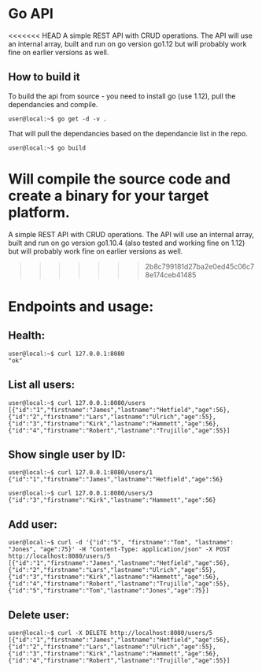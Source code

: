 # Go API 

<<<<<<< HEAD
A simple REST API with CRUD operations. The API will use an internal array, built and run on go version go1.12 but will probably work fine on earlier versions as well.

## How to build it

To build the api from source - you need to install go (use 1.12), pull the dependancies and compile.
```
user@local:~$ go get -d -v .
```
That will pull the dependancies based on the dependancie list in the repo.

```
user@local:~$ go build
```
Will compile the source code and create a binary for your target platform.
=======
A simple REST API with CRUD operations. The API will use an internal array, built and run on go version go1.10.4 (also tested and working fine on 1.12) but will probably work fine on earlier versions as well.
>>>>>>> 2b8c799181d27ba2e0ed45c06c78e174ceb41485


# Endpoints and usage:

## Health:
```
user@local:~$ curl 127.0.0.1:8080
"ok"
```

## List all users:
```
user@local:~$ curl 127.0.0.1:8080/users
[{"id":"1","firstname":"James","lastname":"Hetfield","age":56},{"id":"2","firstname":"Lars","lastname":"Ulrich","age":55},{"id":"3","firstname":"Kirk","lastname":"Hammett","age":56},{"id":"4","firstname":"Robert","lastname":"Trujillo","age":55}]
```

## Show single user by ID:
```
user@local:~$ curl 127.0.0.1:8080/users/1
{"id":"1","firstname":"James","lastname":"Hetfield","age":56}
```

```
user@local:~$ curl 127.0.0.1:8080/users/3
{"id":"3","firstname":"Kirk","lastname":"Hammett","age":56}
```

## Add user:
```
user@local:~$ curl -d '{"id":"5", "firstname":"Tom", "lastname": "Jones", "age":75}' -H "Content-Type: application/json" -X POST http://localhost:8080/users/5
[{"id":"1","firstname":"James","lastname":"Hetfield","age":56},{"id":"2","firstname":"Lars","lastname":"Ulrich","age":55},{"id":"3","firstname":"Kirk","lastname":"Hammett","age":56},{"id":"4","firstname":"Robert","lastname":"Trujillo","age":55},{"id":"5","firstname":"Tom","lastname":"Jones","age":75}]
```

## Delete user:
```
user@local:~$ curl -X DELETE http://localhost:8080/users/5
[{"id":"1","firstname":"James","lastname":"Hetfield","age":56},{"id":"2","firstname":"Lars","lastname":"Ulrich","age":55},{"id":"3","firstname":"Kirk","lastname":"Hammett","age":56},{"id":"4","firstname":"Robert","lastname":"Trujillo","age":55}]
```
